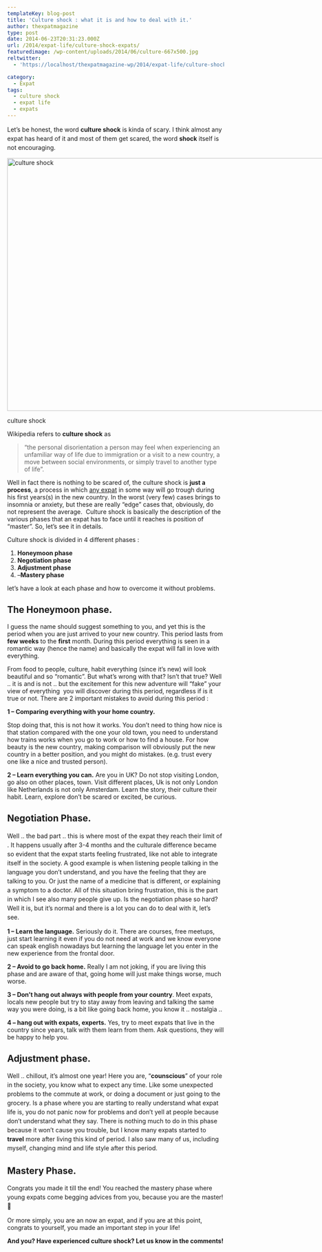 ```yaml
---
templateKey: blog-post
title: 'Culture shock : what it is and how to deal with it.'
author: thexpatmagazine
type: post
date: 2014-06-23T20:31:23.000Z
url: /2014/expat-life/culture-shock-expats/
featuredimage: /wp-content/uploads/2014/06/culture-667x500.jpg
reltwitter:
  - 'https://localhost/thexpatmagazine-wp/2014/expat-life/culture-shock-expats/?utm_source=ReviveOldPost&utm_medium=social&utm_campaign=ReviveOldPost'

category:
  - Expat
tags:
  - culture shock
  - expat life
  - expats
---
```


<span style="line-height: 1.5em;">Let&#8217;s be honest, the word <strong>culture shock</strong> is kinda of scary. I think almost any expat has heard of it and most of them get scared, the word <strong>shock</strong> itself is not encouraging.</span><!--more-->

<div id="attachment_163" style="width: 795px">
  <a href="/img/uploads/2014/06/culture.jpg"><img alt="culture shock" src="/img/uploads/2014/06/culture-1024x768.jpg" width="785" height="588" srcset="/img/uploads/2014/06/culture-1024x768.jpg 1024w, /img/uploads/2014/06/culture-300x225.jpg 300w, /img/uploads/2014/06/culture-768x576.jpg 768w, /img/uploads/2014/06/culture-667x500.jpg 667w, /img/uploads/2014/06/culture-800x600.jpg 800w, /img/uploads/2014/06/culture.jpg 1200w" sizes="(max-width: 785px) 100vw, 785px" /></a>
  <p>
    culture shock
  </p>
</div>

Wikipedia refers to **culture shock** as

> &#8220;the personal disorientation a person may feel when experiencing an unfamiliar way of life due to immigration or a visit to a new country, a move between social environments, or simply travel to another type of life&#8221;.

Well in fact there is nothing to be scared of, the culture shock is **just a process**, a process in which <span style="text-decoration: underline;">any expat</span> in some way will go trough during his first years(s) in the new country. In the worst (very few) cases brings to insomnia or anxiety, but these are really &#8220;edge&#8221; cases that, obviously, do not represent the average.  Culture shock is basically the description of the various phases that an expat has to face until it reaches is position of &#8220;master&#8221;. So, let&#8217;s see it in details.

Culture shock is divided in 4 different phases :

1.  **Honeymoon phase**
2.  **Negotiation phase**
3.  **Adjustment phase**
4.  &#8211;**Mastery phase**

let&#8217;s have a look at each phase and how to overcome it without problems.

## The Honeymoon phase.

I guess the name should suggest something to you, and yet this is the period when you are just arrived to your new country. This period lasts from **few weeks** to the **first** month. During this period everything is seen in a romantic way (hence the name) and basically the expat will fall in love with everything.

From food to people, culture, habit everything (since it&#8217;s new) will look beautiful and so &#8220;romantic&#8221;. But what&#8217;s wrong with that? Isn&#8217;t that true? Well .. it is and is not .. but the excitement for this new adventure will &#8220;fake&#8221; your view of everything  you will discover during this period, regardless if is it true or not. There are 2 important mistakes to avoid during this period :

**1 &#8211; Comparing everything with your home country.**

Stop doing that, this is not how it works. You don&#8217;t need to thing how nice is that station compared with the one your old town, you need to understand how trains works when you go to work or how to find a house. For how beauty is the new country, making comparison will obviously put the new country in a better position, and you might do mistakes. (e.g. trust every one like a nice and trusted person).

**2 &#8211; Learn everything you can.** Are you in UK? Do not stop visiting London, go also on other places, town. Visit different places, Uk is not only London like Netherlands is not only Amsterdam. Learn the story, their culture their habit. Learn, explore don&#8217;t be scared or excited, be curious.

## Negotiation Phase.

<span style="line-height: 1.5em;">Well .. the bad part .. this is where most of the expat they reach their limit of . It happens usually after 3-4 months and the culturale difference became so evident that the expat starts feeling frustrated, like not able to integrate itself in the society. A good example is when listening people talking in the language you don&#8217;t understand, and you have the feeling that they are talking to you. Or just the name of a medicine that is different, or explaining a </span>symptom<span style="line-height: 1.5em;"> to a doctor. All of this situation bring frustration, this is the part in which I see also many people give up. Is the negotiation phase so hard? Well it is, but it&#8217;s normal and there is a lot you can do to deal with it, let&#8217;s see.</span>

**1 &#8211; Learn the language.** Seriously do it. There are courses, free meetups, just start learning it even if you do not need at work and we know everyone can speak english nowadays but learning the language let you enter in the new experience from the frontal door.

**2 &#8211; Avoid to go back home.** Really I am not joking, if you are living this phase and are aware of that, going home will just make things worse, much worse.

**3 &#8211; Don&#8217;t hang out always with people from your country**. Meet expats, locals new people but try to stay away from leaving and talking the same way you were doing, is a bit like going back home, you know it .. nostalgia ..

**4 &#8211; hang out with expats, experts.** Yes, try to meet expats that live in the country since years, talk with them learn from them. Ask questions, they will be happy to help you.

## Adjustment phase.

<span style="line-height: 1.5em;">Well .. chillout, it&#8217;s almost one year! Here you are, &#8220;<strong>counscious</strong>&#8221; of your role in the society, you know what to expect any time. Like some unexpected problems to the commute at work, or doing a document or just going to the grocery. Is a phase where you are starting to really understand what expat life is, you do not panic now for problems and don&#8217;t yell at people because don&#8217;t understand what they say. There is nothing much to do in this phase because it won&#8217;t cause you trouble, but I know many expats started to <strong>travel</strong> more after living this kind of period. I also saw many of us, including myself, changing mind and life style after this period.</span>

## Mastery Phase.

<span style="line-height: 1.5em;">Congrats you made it till the end! You reached the mastery phase where young expats come begging advices from you, because you are the master! 🙂</span>

Or more simply, you are an now an expat, and if you are at this point, congrats to yourself, you made an important step in your life!

**And you? Have experienced culture shock? Let us know in the comments!**
